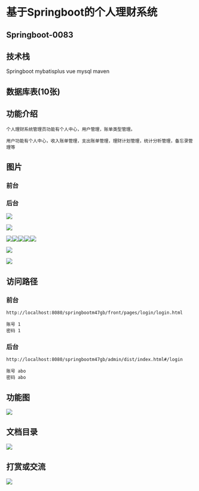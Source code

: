 # 基于Springboot的个人理财系统

## Springboot-0083



## 技术栈

Springboot mybatisplus vue mysql maven



## 数据库表(10张)



## 功能介绍

```properties
个人理财系统管理员功能有个人中心，用户管理，账单类型管理。

用户功能有个人中心，收入账单管理，支出账单管理，理财计划管理，统计分析管理，备忘录管理等
```



## 图片

### 前台

### 后台

![](./images/1.jpg)

![](./images/2.jpg)





![](./images/3.jpg)![](./images/4.jpg)![](./images/5.jpg)![](./images/6.jpg)![](./images/7.jpg)

![](./images/8.jpg)

![](./images/9.jpg)



## 访问路径

### 前台

```properties
http://localhost:8080/springbootm47gb/front/pages/login/login.html

账号 1
密码 1
```

### 后台

```properties
http://localhost:8080/springbootm47gb/admin/dist/index.html#/login

账号 abo
密码 abo
```





## 功能图

![](./images/gn.jpg)



## 文档目录

![](./images/wd.jpg)



## 打赏或交流

![](./images/vx.jpg)







